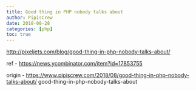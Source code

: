 ```yaml
---
title: Good thing in PHP nobody talks about
author: PipisCrew
date: 2018-08-28
categories: [php]
toc: true
---
```


http://pixeljets.com/blog/good-thing-in-php-nobody-talks-about/

ref - https://news.ycombinator.com/item?id=17853755

origin - https://www.pipiscrew.com/2018/08/good-thing-in-php-nobody-talks-about/ good-thing-in-php-nobody-talks-about